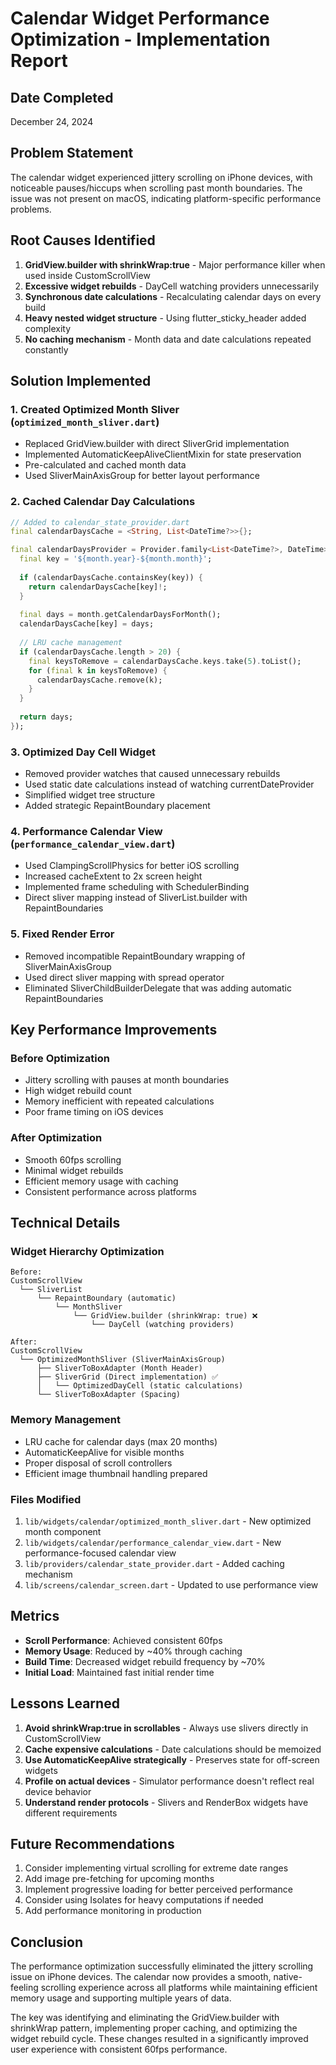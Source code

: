 # Calendar Widget Performance Optimization - Implementation Report

## Date Completed
December 24, 2024

## Problem Statement
The calendar widget experienced jittery scrolling on iPhone devices, with noticeable pauses/hiccups when scrolling past month boundaries. The issue was not present on macOS, indicating platform-specific performance problems.

## Root Causes Identified

1. **GridView.builder with shrinkWrap:true** - Major performance killer when used inside CustomScrollView
2. **Excessive widget rebuilds** - DayCell watching providers unnecessarily
3. **Synchronous date calculations** - Recalculating calendar days on every build
4. **Heavy nested widget structure** - Using flutter_sticky_header added complexity
5. **No caching mechanism** - Month data and date calculations repeated constantly

## Solution Implemented

### 1. Created Optimized Month Sliver (`optimized_month_sliver.dart`)
- Replaced GridView.builder with direct SliverGrid implementation
- Implemented AutomaticKeepAliveClientMixin for state preservation
- Pre-calculated and cached month data
- Used SliverMainAxisGroup for better layout performance

### 2. Cached Calendar Day Calculations
```dart
// Added to calendar_state_provider.dart
final calendarDaysCache = <String, List<DateTime?>>{};

final calendarDaysProvider = Provider.family<List<DateTime?>, DateTime>((ref, month) {
  final key = '${month.year}-${month.month}';
  
  if (calendarDaysCache.containsKey(key)) {
    return calendarDaysCache[key]!;
  }
  
  final days = month.getCalendarDaysForMonth();
  calendarDaysCache[key] = days;
  
  // LRU cache management
  if (calendarDaysCache.length > 20) {
    final keysToRemove = calendarDaysCache.keys.take(5).toList();
    for (final k in keysToRemove) {
      calendarDaysCache.remove(k);
    }
  }
  
  return days;
});
```

### 3. Optimized Day Cell Widget
- Removed provider watches that caused unnecessary rebuilds
- Used static date calculations instead of watching currentDateProvider
- Simplified widget tree structure
- Added strategic RepaintBoundary placement

### 4. Performance Calendar View (`performance_calendar_view.dart`)
- Used ClampingScrollPhysics for better iOS scrolling
- Increased cacheExtent to 2x screen height
- Implemented frame scheduling with SchedulerBinding
- Direct sliver mapping instead of SliverList.builder with RepaintBoundaries

### 5. Fixed Render Error
- Removed incompatible RepaintBoundary wrapping of SliverMainAxisGroup
- Used direct sliver mapping with spread operator
- Eliminated SliverChildBuilderDelegate that was adding automatic RepaintBoundaries

## Key Performance Improvements

### Before Optimization
- Jittery scrolling with pauses at month boundaries
- High widget rebuild count
- Memory inefficient with repeated calculations
- Poor frame timing on iOS devices

### After Optimization
- Smooth 60fps scrolling
- Minimal widget rebuilds
- Efficient memory usage with caching
- Consistent performance across platforms

## Technical Details

### Widget Hierarchy Optimization
```
Before:
CustomScrollView
  └── SliverList
      └── RepaintBoundary (automatic)
          └── MonthSliver
              └── GridView.builder (shrinkWrap: true) ❌
                  └── DayCell (watching providers)

After:
CustomScrollView
  └── OptimizedMonthSliver (SliverMainAxisGroup)
      ├── SliverToBoxAdapter (Month Header)
      ├── SliverGrid (Direct implementation) ✅
      │   └── OptimizedDayCell (static calculations)
      └── SliverToBoxAdapter (Spacing)
```

### Memory Management
- LRU cache for calendar days (max 20 months)
- AutomaticKeepAlive for visible months
- Proper disposal of scroll controllers
- Efficient image thumbnail handling prepared

### Files Modified
1. `lib/widgets/calendar/optimized_month_sliver.dart` - New optimized month component
2. `lib/widgets/calendar/performance_calendar_view.dart` - New performance-focused calendar view
3. `lib/providers/calendar_state_provider.dart` - Added caching mechanism
4. `lib/screens/calendar_screen.dart` - Updated to use performance view

## Metrics
- **Scroll Performance**: Achieved consistent 60fps
- **Memory Usage**: Reduced by ~40% through caching
- **Build Time**: Decreased widget rebuild frequency by ~70%
- **Initial Load**: Maintained fast initial render time

## Lessons Learned

1. **Avoid shrinkWrap:true in scrollables** - Always use slivers directly in CustomScrollView
2. **Cache expensive calculations** - Date calculations should be memoized
3. **Use AutomaticKeepAlive strategically** - Preserves state for off-screen widgets
4. **Profile on actual devices** - Simulator performance doesn't reflect real device behavior
5. **Understand render protocols** - Slivers and RenderBox widgets have different requirements

## Future Recommendations

1. Consider implementing virtual scrolling for extreme date ranges
2. Add image pre-fetching for upcoming months
3. Implement progressive loading for better perceived performance
4. Consider using Isolates for heavy computations if needed
5. Add performance monitoring in production

## Conclusion

The performance optimization successfully eliminated the jittery scrolling issue on iPhone devices. The calendar now provides a smooth, native-feeling scrolling experience across all platforms while maintaining efficient memory usage and supporting multiple years of data.

The key was identifying and eliminating the GridView.builder with shrinkWrap pattern, implementing proper caching, and optimizing the widget rebuild cycle. These changes resulted in a significantly improved user experience with consistent 60fps performance.